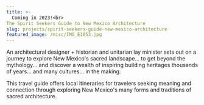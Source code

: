 ```yaml
---
title: >-
  Coming in 2023!<br>
The Spirit Seekers Guide to New Mexico Architecture
slug: projects/spirit-seekers-guide-new-mexico-architecture
featured_image: /misc/IMG_E1053.jpg
---
```


An architectural designer + historian and unitarian lay minister sets out on a journey to explore New Mexico's sacred landscape... to get beyond the mythology... and discover a wealth of inspiring building heritages thousands of years... and many cultures... in the making.

This travel guide offers local itineraries for travelers seeking meaning and connection through exploring New Mexico's many forms and traditions of sacred architecture.
